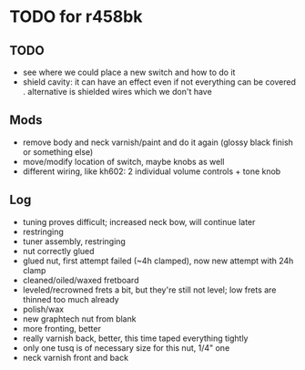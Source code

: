 # TODO for r458bk

## TODO
- see where we could place a new switch and how to do it
- shield cavity: it can have an effect even if not everything can be covered
	. alternative is shielded wires which we don't have

## Mods
- remove body and neck varnish/paint and do it again
(glossy black finish or something else)
- move/modify location of switch, maybe knobs as well
- different wiring, like kh602: 2 individual volume controls + tone knob


## Log
- tuning proves difficult; increased neck bow, will continue later
- restringing
- tuner assembly, restringing
- nut correctly glued
- glued nut, first attempt failed (~4h clamped), now new attempt with 24h clamp
- cleaned/oiled/waxed fretboard
- leveled/recrowned frets a bit, but they're still not level;
low frets are thinned too much already
- polish/wax
- new graphtech nut from blank
- more fronting, better
- really varnish back, better, this time taped everything tightly
- only one tusq is of necessary size for this nut, 1/4" one
- neck varnish front and back
